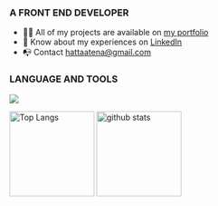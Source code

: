 <h3>A FRONT END DEVELOPER</h3>

<ul>
  <li>👩‍💻 All of my projects are available on <a href="https://portfolio-react-liard-three.vercel.app/">my portfolio</a></li>
  <li>📄 Know about my experiences on <a href="https://www.linkedin.com/in/atenahatta" target="blank">LinkedIn</a></li>
  <li>📭 Contact <a href="mailto:hattaatena@gmail.com">hattaatena@gmail.com</a></li>
</ul>

<!--- Skills --->
<h3 align="left">LANGUAGE AND TOOLS</h3>
  <a href="https://skillicons.dev">
    <img src="https://skillicons.dev/icons?i=react,ts,js,node,mongodb,docker,tailwind,sass,sass,materialui,bootstrap,html,css,git,figma" />
 </a>
<br>

<!--- Status & lamguage --->
<p align="left"> 
  <img alt="Top Langs" height="150px" src="https://github-readme-stats.vercel.app/api?username=AtenaHatta&show_icons=true&theme=radical" />
  <img alt="github stats" height="150px" src="https://github-readme-stats.vercel.app/api/top-langs/?username=AtenaHatta&layout=compact&theme=omni" />
</p>
<br>
